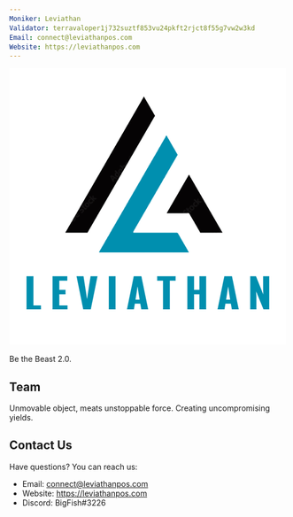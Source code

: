 ```yaml
---
Moniker: Leviathan
Validator: terravaloper1j732suztf853vu24pkft2rjct8f55g7vw2w3kd
Email: connect@leviathanpos.com
Website: https://leviathanpos.com
---
```


 ![LEVIATHAN](LEVIATHAN.png)

Be the Beast 2.0.

## Team

Unmovable object, meats unstoppable force. Creating uncompromising yields.

## Contact Us

Have questions? You can reach us:
* Email: connect@leviathanpos.com
* Website: https://leviathanpos.com
* Discord: BigFish#3226

